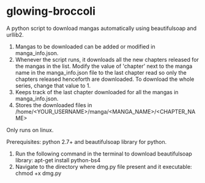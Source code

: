 ﻿# glowing-broccoli
A python script to download mangas automatically using beautifulsoap and urllib2.
1. Mangas to be downloaded can be added or modified in manga_info.json.
2. Whenever the script runs, it downloads all the new chapters released for the mangas in the list. Modify the value of 'chapter' next to the manga name in the manga_info.json file to the last chapter read so only the chapters released henceforth are downloaded. To download the whole series, change that value to 1.
3. Keeps track of the last chapter downloaded for all the mangas in manga_info.json.
4. Stores the downloaded files in /home/<YOUR_USERNAME>/manga/<MANGA_NAME>/<CHAPTER_NAME>

Only runs on linux.

Prerequisites: python 2.7+ and beautifulsoap library for python.
1. Run the following command in the terminal to download beautifulsoap library:
apt-get install python-bs4
2. Navigate to the directory where dmg.py file present and it executable:
chmod +x dmg.py

